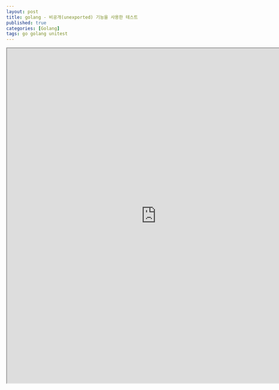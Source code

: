 ```yaml
---
layout: post
title: golang - 비공개(unexported) 기능을 사용한 테스트
published: true
categories: [Golang]
tags: go golang unitest
---
```

<iframe width="800" height="900" src="https://docs.google.com/document/d/e/2PACX-1vTSz0Oh9VASC1f5CPPYrgnvYseWAVNqEhOegHrk502udo6UBprT4zJu82FW8bnJKgL9wGOHiGCwYJhI/pub?embedded=true"></iframe>    
  